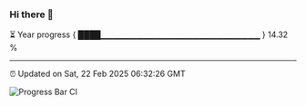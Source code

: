 ### Hi there 👋

⏳ Year progress { ████▁▁▁▁▁▁▁▁▁▁▁▁▁▁▁▁▁▁▁▁▁▁▁▁▁▁ } 14.32 %

---

⏰ Updated on Sat, 22 Feb 2025 06:32:26 GMT

![Progress Bar CI](https://github.com/DhruviPatel157/GitHub-Actions-Demo/workflows/Progress%20Bar%20CI/badge.svg)
